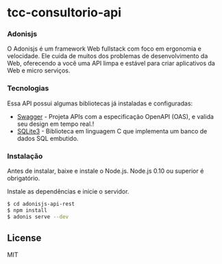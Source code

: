# tcc-consultorio-api

### Adonisjs
O Adonisjs é um framework Web fullstack com foco em ergonomia e velocidade. Ele cuida de muitos dos problemas de desenvolvimento da Web, oferecendo a você uma API limpa e estável para criar aplicativos da Web e micro serviços.

### Tecnologias

Essa API possui algumas bibliotecas já instaladas e configuradas:

*  [Swagger](https://swagger.io/ "Swagger") - Projeta APIs com a especificação OpenAPI (OAS), e valida seu design em tempo real.!
* [SQLite3](https://www.sqlite.org/index.html "SQlite") - Biblioteca em linguagem C que implementa um banco de dados SQL embutido.

### Instalação

Antes de instalar, baixe e instale o Node.js. Node.js 0.10 ou superior é obrigatório.

Instale as dependências e inicie o servidor.

```sh
$ cd adonisjs-api-rest
$ npm install 
$ adonis serve --dev
```
License
----

MIT
